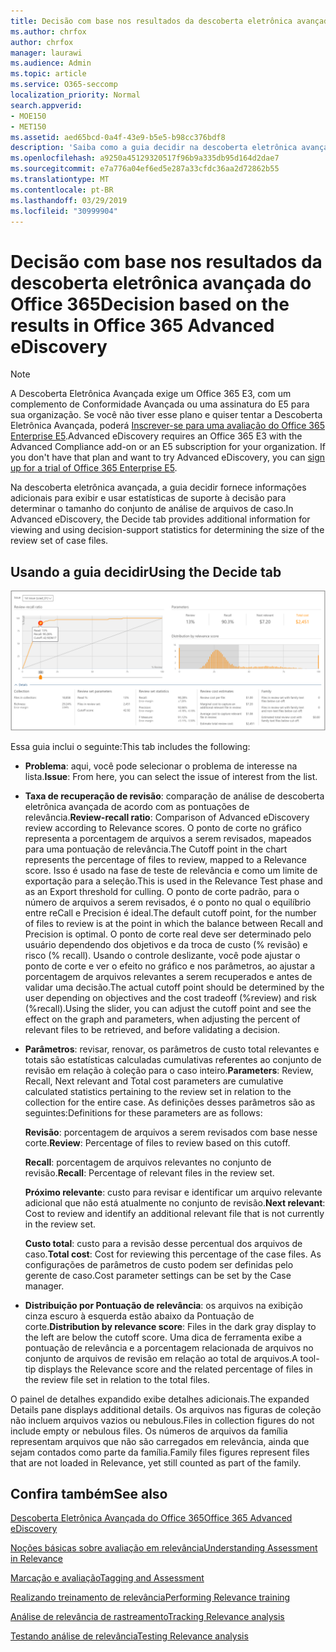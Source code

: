```yaml
---
title: Decisão com base nos resultados da descoberta eletrônica avançada do Office 365
ms.author: chrfox
author: chrfox
manager: laurawi
ms.audience: Admin
ms.topic: article
ms.service: O365-seccomp
localization_priority: Normal
search.appverid:
- MOE150
- MET150
ms.assetid: aed65bcd-0a4f-43e9-b5e5-b98cc376bdf8
description: 'Saiba como a guia decidir na descoberta eletrônica avançada do Office 365 fornece dados que podem ajudá-lo a determinar o tamanho correto do conjunto de arquivos de caso. '
ms.openlocfilehash: a9250a45129320517f96b9a335db95d164d2dae7
ms.sourcegitcommit: e7a776a04ef6ed5e287a33cfdc36aa2d72862b55
ms.translationtype: MT
ms.contentlocale: pt-BR
ms.lasthandoff: 03/29/2019
ms.locfileid: "30999904"
---
```

# <a name="decision-based-on-the-results-in-office-365-advanced-ediscovery"></a><span data-ttu-id="7911f-103">Decisão com base nos resultados da descoberta eletrônica avançada do Office 365</span><span class="sxs-lookup"><span data-stu-id="7911f-103">Decision based on the results in Office 365 Advanced eDiscovery</span></span>

> [!NOTE]
> <span data-ttu-id="7911f-p101">A Descoberta Eletrônica Avançada exige um Office 365 E3, com um complemento de Conformidade Avançada ou uma assinatura do E5 para sua organização. Se você não tiver esse plano e quiser tentar a Descoberta Eletrônica Avançada, poderá [Inscrever-se para uma avaliação do Office 365 Enterprise E5](https://go.microsoft.com/fwlink/p/?LinkID=698279).</span><span class="sxs-lookup"><span data-stu-id="7911f-p101">Advanced eDiscovery requires an Office 365 E3 with the Advanced Compliance add-on or an E5 subscription for your organization. If you don't have that plan and want to try Advanced eDiscovery, you can [sign up for a trial of Office 365 Enterprise E5](https://go.microsoft.com/fwlink/p/?LinkID=698279).</span></span> 
  
 <span data-ttu-id="7911f-106">Na descoberta eletrônica avançada, a guia decidir fornece informações adicionais para exibir e usar estatísticas de suporte à decisão para determinar o tamanho do conjunto de análise de arquivos de caso.</span><span class="sxs-lookup"><span data-stu-id="7911f-106">In Advanced eDiscovery, the Decide tab provides additional information for viewing and using decision-support statistics for determining the size of the review set of case files.</span></span> 
  
## <a name="using-the-decide-tab"></a><span data-ttu-id="7911f-107">Usando a guia decidir</span><span class="sxs-lookup"><span data-stu-id="7911f-107">Using the Decide tab</span></span>

![Decisão de Relevância](media/f32fed89-f3b5-404a-90c7-ea25d2eb58a9.png)
  
<span data-ttu-id="7911f-109">Essa guia inclui o seguinte:</span><span class="sxs-lookup"><span data-stu-id="7911f-109">This tab includes the following:</span></span>
  
- <span data-ttu-id="7911f-110">**Problema**: aqui, você pode selecionar o problema de interesse na lista.</span><span class="sxs-lookup"><span data-stu-id="7911f-110">**Issue**: From here, you can select the issue of interest from the list.</span></span> 
    
- <span data-ttu-id="7911f-111">**Taxa de recuperação de revisão**: comparação de análise de descoberta eletrônica avançada de acordo com as pontuações de relevância.</span><span class="sxs-lookup"><span data-stu-id="7911f-111">**Review-recall ratio**: Comparison of Advanced eDiscovery review according to Relevance scores.</span></span> <span data-ttu-id="7911f-112">O ponto de corte no gráfico representa a porcentagem de arquivos a serem revisados, mapeados para uma pontuação de relevância.</span><span class="sxs-lookup"><span data-stu-id="7911f-112">The Cutoff point in the chart represents the percentage of files to review, mapped to a Relevance score.</span></span> <span data-ttu-id="7911f-113">Isso é usado na fase de teste de relevância e como um limite de exportação para a seleção.</span><span class="sxs-lookup"><span data-stu-id="7911f-113">This is used in the Relevance Test phase and as an Export threshold for culling.</span></span> <span data-ttu-id="7911f-114">O ponto de corte padrão, para o número de arquivos a serem revisados, é o ponto no qual o equilíbrio entre reCall e Precision é ideal.</span><span class="sxs-lookup"><span data-stu-id="7911f-114">The default cutoff point, for the number of files to review is at the point in which the balance between Recall and Precision is optimal.</span></span> <span data-ttu-id="7911f-115">O ponto de corte real deve ser determinado pelo usuário dependendo dos objetivos e da troca de custo (% revisão) e risco (% recall). Usando o controle deslizante, você pode ajustar o ponto de corte e ver o efeito no gráfico e nos parâmetros, ao ajustar a porcentagem de arquivos relevantes a serem recuperados e antes de validar uma decisão.</span><span class="sxs-lookup"><span data-stu-id="7911f-115">The actual cutoff point should be determined by the user depending on objectives and the cost tradeoff (%review) and risk (%recall).Using the slider, you can adjust the cutoff point and see the effect on the graph and parameters, when adjusting the percent of relevant files to be retrieved, and before validating a decision.</span></span>
    
- <span data-ttu-id="7911f-116">**Parâmetros**: revisar, renovar, os parâmetros de custo total relevantes e totais são estatísticas calculadas cumulativas referentes ao conjunto de revisão em relação à coleção para o caso inteiro.</span><span class="sxs-lookup"><span data-stu-id="7911f-116">**Parameters**: Review, Recall, Next relevant and Total cost parameters are cumulative calculated statistics pertaining to the review set in relation to the collection for the entire case.</span></span> <span data-ttu-id="7911f-117">As definições desses parâmetros são as seguintes:</span><span class="sxs-lookup"><span data-stu-id="7911f-117">Definitions for these parameters are as follows:</span></span>
    
    <span data-ttu-id="7911f-118">**Revisão**: porcentagem de arquivos a serem revisados com base nesse corte.</span><span class="sxs-lookup"><span data-stu-id="7911f-118">**Review**: Percentage of files to review based on this cutoff.</span></span> 
    
    <span data-ttu-id="7911f-119">**Recall**: porcentagem de arquivos relevantes no conjunto de revisão.</span><span class="sxs-lookup"><span data-stu-id="7911f-119">**Recall**: Percentage of relevant files in the review set.</span></span> 
    
    <span data-ttu-id="7911f-120">**Próximo relevante**: custo para revisar e identificar um arquivo relevante adicional que não está atualmente no conjunto de revisão.</span><span class="sxs-lookup"><span data-stu-id="7911f-120">**Next relevant**: Cost to review and identify an additional relevant file that is not currently in the review set.</span></span> 
    
    <span data-ttu-id="7911f-121">**Custo total**: custo para a revisão desse percentual dos arquivos de caso.</span><span class="sxs-lookup"><span data-stu-id="7911f-121">**Total cost**: Cost for reviewing this percentage of the case files.</span></span> <span data-ttu-id="7911f-122">As configurações de parâmetros de custo podem ser definidas pelo gerente de caso.</span><span class="sxs-lookup"><span data-stu-id="7911f-122">Cost parameter settings can be set by the Case manager.</span></span>
    
- <span data-ttu-id="7911f-123">**Distribuição por Pontuação de relevância**: os arquivos na exibição cinza escuro à esquerda estão abaixo da Pontuação de corte.</span><span class="sxs-lookup"><span data-stu-id="7911f-123">**Distribution by relevance score**: Files in the dark gray display to the left are below the cutoff score.</span></span> <span data-ttu-id="7911f-124">Uma dica de ferramenta exibe a pontuação de relevância e a porcentagem relacionada de arquivos no conjunto de arquivos de revisão em relação ao total de arquivos.</span><span class="sxs-lookup"><span data-stu-id="7911f-124">A tool-tip displays the Relevance score and the related percentage of files in the review file set in relation to the total files.</span></span>
    
<span data-ttu-id="7911f-125">O painel de detalhes expandido exibe detalhes adicionais.</span><span class="sxs-lookup"><span data-stu-id="7911f-125">The expanded Details pane displays additional details.</span></span> <span data-ttu-id="7911f-126">Os arquivos nas figuras de coleção não incluem arquivos vazios ou nebulous.</span><span class="sxs-lookup"><span data-stu-id="7911f-126">Files in collection figures do not include empty or nebulous files.</span></span> <span data-ttu-id="7911f-127">Os números de arquivos da família representam arquivos que não são carregados em relevância, ainda que sejam contados como parte da família.</span><span class="sxs-lookup"><span data-stu-id="7911f-127">Family files figures represent files that are not loaded in Relevance, yet still counted as part of the family.</span></span>
  
## <a name="see-also"></a><span data-ttu-id="7911f-128">Confira também</span><span class="sxs-lookup"><span data-stu-id="7911f-128">See also</span></span>

[<span data-ttu-id="7911f-129">Descoberta Eletrônica Avançada do Office 365</span><span class="sxs-lookup"><span data-stu-id="7911f-129">Office 365 Advanced eDiscovery</span></span>](office-365-advanced-ediscovery.md)
  
[<span data-ttu-id="7911f-130">Noções básicas sobre avaliação em relevância</span><span class="sxs-lookup"><span data-stu-id="7911f-130">Understanding Assessment in Relevance</span></span>](assessment-in-relevance-in-advanced-ediscovery.md)
  
[<span data-ttu-id="7911f-131">Marcação e avaliação</span><span class="sxs-lookup"><span data-stu-id="7911f-131">Tagging and Assessment</span></span>](tagging-and-relevance-training-in-advanced-ediscovery.md)
  
[<span data-ttu-id="7911f-132">Realizando treinamento de relevância</span><span class="sxs-lookup"><span data-stu-id="7911f-132">Performing Relevance training</span></span>](tagging-and-assessment-in-advanced-ediscovery.md)
  
[<span data-ttu-id="7911f-133">Análise de relevância de rastreamento</span><span class="sxs-lookup"><span data-stu-id="7911f-133">Tracking Relevance analysis</span></span>](track-relevance-analysis-in-advanced-ediscovery.md)
  
[<span data-ttu-id="7911f-134">Testando análise de relevância</span><span class="sxs-lookup"><span data-stu-id="7911f-134">Testing Relevance analysis</span></span>](test-relevance-analysis-in-advanced-ediscovery.md)


